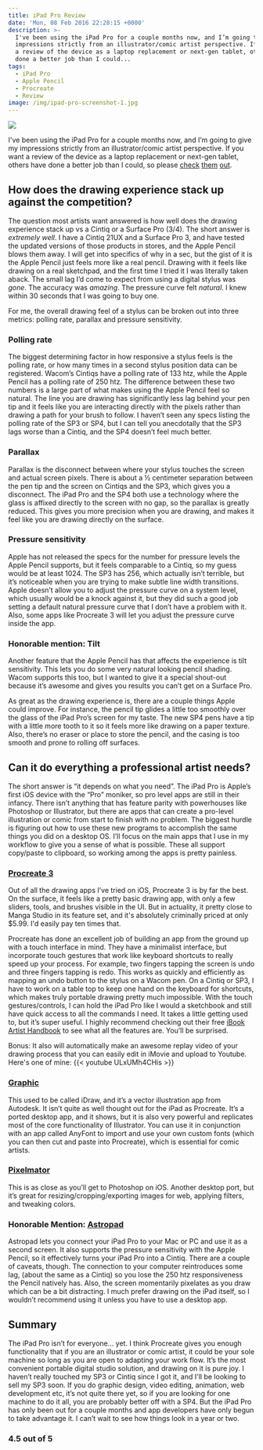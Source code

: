 ```yaml
---
title: iPad Pro Review
date: 'Mon, 08 Feb 2016 22:28:15 +0000'
description: >-
  I've been using the iPad Pro for a couple months now, and I’m going to give my
  impressions strictly from an illustrator/comic artist perspective. If you want
  a review of the device as a laptop replacement or next-gen tablet, others have
  done a better job than I could...
tags:
  - iPad Pro
  - Apple Pencil
  - Procreate
  - Review
image: /img/ipad-pro-screenshot-1.jpg
---
```


![](/img/ipad-pro-screenshot-1.jpg)

I've been using the iPad Pro for a couple months now, and I’m going to give my impressions strictly from an illustrator/comic artist perspective. If you want a review of the device as a laptop replacement or next-gen tablet, others have done a better job than I could, so please [check](http://arstechnica.com/apple/2015/11/ipad-pro-review-mac-like-speed-with-all-the-virtues-and-limitations-of-ios/) [them](http://www.theverge.com/2015/11/11/9705966/apple-ipad-pro-review) [out](http://www.imore.com/ipad-pro-review).

How does the drawing experience stack up against the competition?
-----------------------------------------------------------------

The question most artists want answered is how well does the drawing experience stack up vs a Cintiq or a Surface Pro (3/4). The short answer is _extremely well_. I have a Cintiq 21UX and a Surface Pro 3, and have tested the updated versions of those products in stores, and the Apple Pencil blows them away. I will get into specifics of why in a sec, but the gist of it is the Apple Pencil just feels more like a real pencil. Drawing with it feels like drawing on a real sketchpad, and the first time I tried it I was literally taken aback. The small lag I’d come to expect from using a digital stylus was _gone_. The accuracy was _amazing_. The pressure curve felt _natural_. I knew within 30 seconds that I was going to buy one.

For me, the overall drawing feel of a stylus can be broken out into three metrics: polling rate, parallax and pressure sensitivity.

### Polling rate

The biggest determining factor in how responsive a stylus feels is the polling rate, or how many times in a second stylus position data can be registered. Wacom’s Cintiqs have a polling rate of 133 htz, while the Apple Pencil has a polling rate of 250 htz. The difference between these two numbers is a large part of what makes using the Apple Pencil feel so natural. The line you are drawing has significantly less lag behind your pen tip and it feels like you are interacting directly with the pixels rather than drawing a path for your brush to follow. I haven’t seen any specs listing the polling rate of the SP3 or SP4, but I can tell you anecdotally that the SP3 lags worse than a Cintiq, and the SP4 doesn’t feel much better.

### Parallax

Parallax is the disconnect between where your stylus touches the screen and actual screen pixels. There is about a ½ centimeter separation between the pen tip and the screen on Cintiqs and the SP3, which gives you a disconnect. The iPad Pro and the SP4 both use a technology where the glass is affixed directly to the screen with no gap, so the parallax is greatly reduced. This gives you more precision when you are drawing, and makes it feel like you are drawing directly on the surface.

### Pressure sensitivity

Apple has not released the specs for the number for pressure levels the Apple Pencil supports, but it feels comparable to a Cintiq, so my guess would be at least 1024. The SP3 has 256, which actually isn’t terrible, but it’s noticeable when you are trying to make subtle line width transitions. Apple doesn’t allow you to adjust the pressure curve on a system level, which usually would be a knock against it, but they did such a good job setting a default natural pressure curve that I don’t have a problem with it. Also, some apps like Procreate 3 will let you adjust the pressure curve inside the app.

### Honorable mention: Tilt

Another feature that the Apple Pencil has that affects the experience is tilt sensitivity. This lets you do some very natural looking pencil shading. Wacom supports this too, but I wanted to give it a special shout-out because it’s awesome and gives you results you can’t get on a Surface Pro.

As great as the drawing experience is, there are a couple things Apple could improve. For instance, the pencil tip glides a little too smoothly over the glass of the iPad Pro’s screen for my taste. The new SP4 pens have a tip with a little more tooth to it so it feels more like drawing on a paper texture. Also, there’s no eraser or place to store the pencil, and the casing is too smooth and prone to rolling off surfaces.

Can it do everything a professional artist needs?
-------------------------------------------------

The short answer is “it depends on what you need”. The iPad Pro is Apple’s first iOS device with the “Pro” moniker, so pro level apps are still in their infancy. There isn’t anything that has feature parity with powerhouses like Photoshop or Illustrator, but there are apps that can create a pro-level illustration or comic from start to finish with no problem. The biggest hurdle is figuring out how to use these new programs to accomplish the same things you did on a desktop OS. I’ll focus on the main apps that I use in my workflow to give you a sense of what is possible. These all support copy/paste to clipboard, so working among the apps is pretty painless.

### [Procreate 3](http://procreate.si/)

Out of all the drawing apps I’ve tried on iOS, Procreate 3 is by far the best. On the surface, it feels like a pretty basic drawing app, with only a few sliders, tools, and brushes visible in the UI. But in actuality, it pretty close to Manga Studio in its feature set, and it's absolutely criminally priced at only $5.99. I'd easily pay ten times that.

Procreate has done an excellent job of building an app from the ground up with a touch interface in mind. They have a minimalist interface, but incorporate touch gestures that work like keyboard shortcuts to really speed up your process. For example, two fingers tapping the screen is undo and three fingers tapping is redo. This works as quickly and efficiently as mapping an undo button to the stylus on a Wacom pen. On a Cintiq or SP3, I have to work on a table top to keep one hand on the keyboard for shortcuts, which makes truly portable drawing pretty much impossible. With the touch gestures/controls, I can hold the iPad Pro like I would a sketchbook and still have quick access to all the commands I need. It takes a little getting used to, but it’s super useful. I highly recommend checking out their free [iBook Artist Handbook](https://itunes.apple.com/us/book/procreate-artists-handbook/id520694987?mt=13) to see what all the features are. You’ll be surprised.

Bonus: It also will automatically make an awesome replay video of your drawing process that you can easily edit in iMovie and upload to Youtube. Here's one of mine:
{{< youtube ULxUMh4CHis >}}

### [Graphic](http://graphic.com/)

This used to be called iDraw, and it’s a vector illustration app from Autodesk. It isn’t quite as well thought out for the iPad as Procreate. It’s a ported desktop app, and it shows, but it is also very powerful and replicates most of the core functionality of Illustrator. You can use it in conjunction with an app called AnyFont to import and use your own custom fonts (which you can then cut and paste into Procreate), which is essential for comic artists.

### [Pixelmator](http://www.pixelmator.com/ios/)

This is as close as you’ll get to Photoshop on iOS. Another desktop port, but it’s great for resizing/cropping/exporting images for web, applying filters, and tweaking colors.

### Honorable Mention: [Astropad](http://astropad.com/)

Astropad lets you connect your iPad Pro to your Mac or PC and use it as a second screen. It also supports the pressure sensitivity with the Apple Pencil, so it effectively turns your iPad Pro into a Cintiq. There are a couple of caveats, though. The connection to your computer reintroduces some lag, (about the same as a Cintiq) so you lose the 250 htz responsiveness the Pencil natively has. Also, the screen momentarily pixelates as you draw which can be a bit distracting. I much prefer drawing on the iPad itself, so I wouldn’t recommend using it unless you have to use a desktop app.

Summary
-------

The iPad Pro isn’t for everyone… yet. I think Procreate gives you enough functionality that if you are an illustrator or comic artist, it could be your sole machine so long as you are open to adapting your work flow. It’s the most convenient portable digital studio solution, and drawing on it is pure joy. I haven’t really touched my SP3 or Cintiq since I got it, and I'll be looking to sell my SP3 soon. If you do graphic design, video editing, animation, web development etc, it’s not quite there yet, so if you are looking for one machine to do it all, you are probably better off with a SP4. But the iPad Pro has only been out for a couple months and app developers have only begun to take advantage it. I can’t wait to see how things look in a year or two.

### 4.5 out of 5
